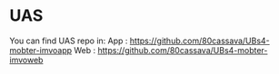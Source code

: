 # UAS
 You can find UAS repo in:
 App : https://github.com/80cassava/UBs4-mobter-imvoapp
 Web : https://github.com/80cassava/UBs4-mobter-imvoweb